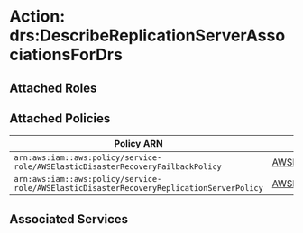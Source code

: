 # Action: drs:DescribeReplicationServerAssociationsForDrs

## Attached Roles

## Attached Policies

| Policy ARN | Policy Name |
|------------|-------------|
| `arn:aws:iam::aws:policy/service-role/AWSElasticDisasterRecoveryFailbackPolicy` | [AWSElasticDisasterRecoveryFailbackPolicy](../policies.md#awselasticdisasterrecoveryfailbackpolicy) |
| `arn:aws:iam::aws:policy/service-role/AWSElasticDisasterRecoveryReplicationServerPolicy` | [AWSElasticDisasterRecoveryReplicationServerPolicy](../policies.md#awselasticdisasterrecoveryreplicationserverpolicy) |

## Associated Services

